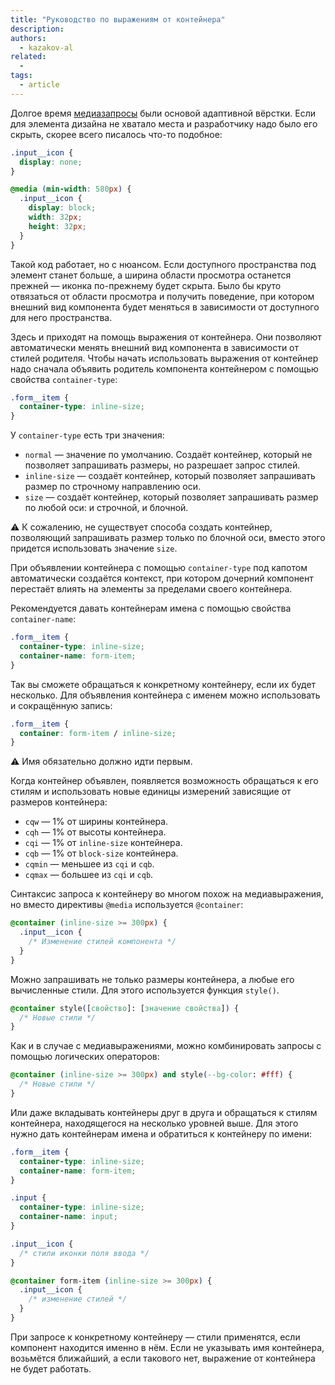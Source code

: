 ```yaml
---
title: "Руководство по выражениям от контейнера"
description:
authors:
  - kazakov-al
related:
  -
tags:
  - article
---
```


Долгое время [медиазапросы](/css/media/) были основой адаптивной вёрстки. Если для элемента дизайна не хватало места и разработчику надо было его скрыть, скорее всего писалось что-то подобное:

```css
.input__icon {
  display: none;
}

@media (min-width: 580px) {
  .input__icon {
    display: block;
    width: 32px;
    height: 32px;
  }
}
```

Такой код работает, но с нюансом. Если доступного пространства под элемент станет больше, а ширина области просмотра останется прежней — иконка по-прежнему будет скрыта. Было бы круто отвязаться от области просмотра и получить поведение, при котором внешний вид компонента будет меняться в зависимости от доступного для него пространства.

Здесь и приходят на помощь выражения от контейнера. Они позволяют автоматически менять внешний вид компонента в зависимости от стилей родителя. Чтобы начать использовать выражения от контейнер надо сначала объявить родитель компонента контейнером с помощью свойства `container-type`:

```css
.form__item {
  container-type: inline-size;
}
```

У `container-type` есть три значения:
- `normal` — значение по умолчанию. Создаёт контейнер, который не позволяет запрашивать размеры, но разрешает запрос стилей.
- `inline-size` — создаёт контейнер, который позволяет запрашивать размер по строчному направлению оси.
- `size` — создаёт контейнер, который позволяет запрашивать размер по любой оси: и строчной, и блочной.


<aside>

⚠️ К сожалению, не существует способа создать контейнер, позволяющий запрашивать размер только по блочной оси, вместо этого придется использовать значение `size`.

</aside>

При объявлении контейнера с помощью `container-type` под капотом автоматически создаётся контекст, при котором дочерний компонент перестаёт влиять на элементы за пределами своего контейнера.

Рекомендуется давать контейнерам имена с помощью свойства `container-name`:

```css
.form__item {
  container-type: inline-size;
  container-name: form-item;
}
```

Так вы сможете обращаться к конкретному контейнеру, если их будет несколько. Для объявления контейнера с именем можно использовать и сокращённую запись:

```css
.form__item {
  container: form-item / inline-size;
}
```

<aside>

⚠️ Имя обязательно должно идти первым.

</aside>

Когда контейнер объявлен, появляется возможность обращаться к его стилям и использовать новые единицы измерений зависящие от размеров контейнера:
- `cqw` — 1% от ширины контейнера.
- `cqh` — 1% от высоты контейнера.
- `cqi` — 1% от `inline-size` контейнера.
- `cqb` — 1% от `block-size` контейнера.
- `cqmin` — меньшее из `cqi` и `cqb`.
- `cqmax` — большее из `cqi` и `cqb`.

Синтаксис запроса к контейнеру во многом похож на медиавыражения, но вместо директивы `@media` используется `@container`:

```css
@container (inline-size >= 300px) {
  .input__icon {
    /* Изменение стилей компонента */
  }
}
```

Можно запрашивать не только размеры контейнера, а любые его вычисленные стили. Для этого используется функция `style()`.

```css
@container style([свойство]: [значение свойства]) {
  /* Новые стили */
}
```

Как и в случае с медиавыражениями, можно комбинировать запросы с помощью логических операторов:

```css
@container (inline-size >= 300px) and style(--bg-color: #fff) {
  /* Новые стили */
}
```

Или даже вкладывать контейнеры друг в друга и обращаться к стилям контейнера, находящегося на несколько уровней выше. Для этого нужно дать контейнерам имена и обратиться к контейнеру по имени:

```css
.form__item {
  container-type: inline-size;
  container-name: form-item;
}

.input {
  container-type: inline-size;
  container-name: input;
}

.input__icon {
  /* стили иконки поля ввода */
}

@container form-item (inline-size >= 300px) {
  .input__icon {
    /* изменение стилей */
  }
}
```

При запросе к конкретному контейнеру — стили применятся, если компонент находится именно в нём. Если не указывать имя контейнера, возьмётся ближайший, а если такового нет, выражение от контейнера не будет работать.
